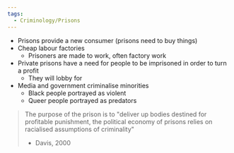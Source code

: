```yaml
---
tags:
  - Criminology/Prisons
---
```


- Prisons provide a new consumer (prisons need to buy things)
- Cheap labour factories
	- Prisoners are made to work, often factory work
- Private prisons have a need for people to be imprisoned in order to turn a profit
	- They will lobby for 
- Media and government criminalise minorities
	- Black people portrayed as violent
	- Queer people portrayed as predators

> The purpose of the prison is to "deliver up bodies destined for profitable punishment, the political economy of prisons relies on racialised assumptions of criminality"
> - Davis, 2000
